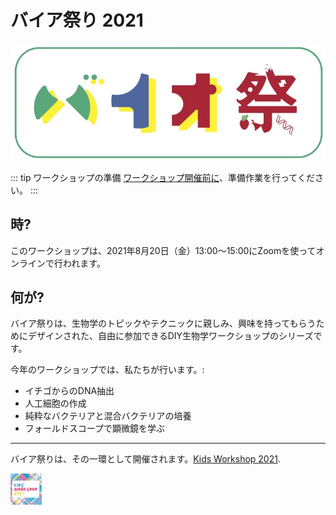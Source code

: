 # バイア祭り 2021

![BioMatsuri](./images/biomatsuri.jpg)

::: tip ワークショップの準備
[ワークショップ開催前に](/preparation/)、準備作業を行ってください。
:::

## 時?
このワークショップは、2021年8月20日（金）13:00～15:00にZoomを使ってオンラインで行われます。

## 何が?
バイア祭りは、生物学のトピックやテクニックに親しみ、興味を持ってもらうためにデザインされた、自由に参加できるDIY生物学ワークショップのシリーズです。

今年のワークショップでは、私たちが行います。:
- イチゴからのDNA抽出
- 人工細胞の作成
- 純粋なバクテリアと混合バクテリアの培養
- フォールドスコープで顕微鏡を学ぶ

---

バイア祭りは、その一環として開催されます。[Kids Workshop 2021](https://www.roppongihills.com/en/sp/workshop/2021/).

<img src="./images/kidsworkshop_square.jpg" width="50" height="50">
